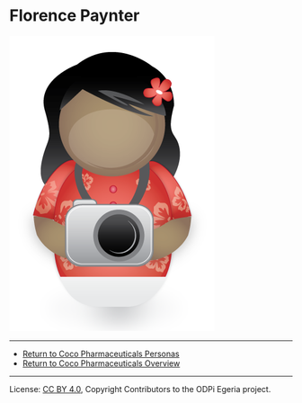 <!-- SPDX-License-Identifier: CC-BY-4.0 -->
<!-- Copyright Contributors to the ODPi Egeri project. -->

# Florence Paynter

![Icon](florence-paynter.png)

----
* [Return to Coco Pharmaceuticals Personas](.)
* [Return to Coco Pharmaceuticals Overview](..)

----
License: [CC BY 4.0](https://creativecommons.org/licenses/by/4.0/),
Copyright Contributors to the ODPi Egeria project.

